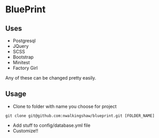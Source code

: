 BluePrint
=========

Uses
----

* Postgresql
* JQuery
* SCSS
* Bootstrap
* Minitest
* Factory Girl

Any of these can be changed pretty easily.

Usage
-----

* Clone to folder with name you choose for project
```
git clone git@github.com:nwalkingshaw/blueprint.git [FOLDER_NAME]
```

* Add stuff to config/database.yml file
* Customize!!
